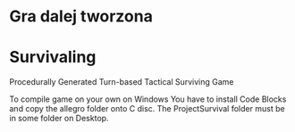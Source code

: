 # Gra dalej tworzona
# Survivaling
Procedurally Generated Turn-based Tactical Surviving Game

To compile game on your own on Windows You have to install Code Blocks and copy the allegro folder onto C disc. The ProjectSurvival folder must be in some folder on Desktop.

